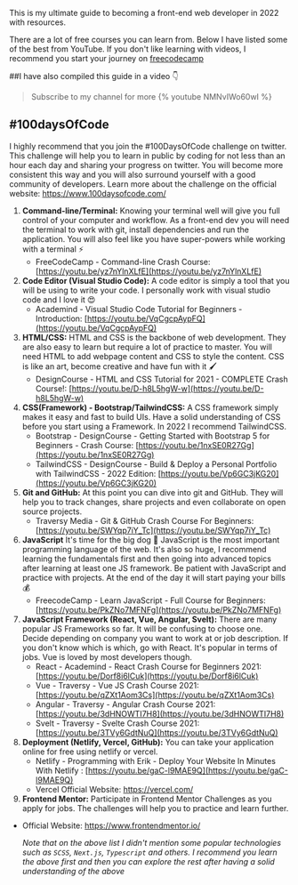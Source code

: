 This is my ultimate guide to becoming a front-end web developer in 2022 with resources.

There are a lot of free courses you can learn from. Below I have listed some of the best from YouTube. If you don't like learning with videos, I recommend you start your journey on [freecodecamp](https://www.freecodecamp.org/)

##I have also compiled this guide in a video 👇

> Subscribe to my channel for more
> {% youtube NMNvIWo60wI %}

## #100daysOfCode

I highly recommend that you join the #100DaysOfCode challenge on twitter. This challenge will help you to learn in public by coding for not less than an hour each day and sharing your progress on twitter. You will become more consistent this way and you will also surround yourself with a good community of developers. Learn more about the challenge on the official website: https://www.100daysofcode.com/

1. **Command-line/Terminal:**
   Knowing your terminal well will give you full control of your computer and workflow. As a front-end dev you will need the terminal to work with git, install dependencies and run the application. You will also feel like you have super-powers while working with a terminal ⚡
   - FreeCodeCamp - Command-line Crash Course: [https://youtu.be/yz7nYlnXLfE](https://youtu.be/yz7nYlnXLfE)
1. **Code Editor (Visual Studio Code):**
   A code editor is simply a tool that you will be using to write your code. I personally work with visual studio code and I love it 😍
   - Academind - Visual Studio Code Tutorial for Beginners - Introduction: [https://youtu.be/VqCgcpAypFQ](https://youtu.be/VqCgcpAypFQ)
1. **HTML/CSS:**
   HTML and CSS is the backbone of web development. They are also easy to learn but require a lot of practice to master. You will need HTML to add webpage content and CSS to style the content. CSS is like an art, become creative and have fun with it 🖌
   - DesignCourse - HTML and CSS Tutorial for 2021 - COMPLETE Crash Course!: [https://youtu.be/D-h8L5hgW-w](https://youtu.be/D-h8L5hgW-w)
1. **CSS(Framework) - Bootstrap/TailwindCSS:**
   A CSS framework simply makes it easy and fast to build UIs. Have a solid understanding of CSS before you start using a Framework. In 2022 I recommend TailwindCSS.
   - Bootstrap - DesignCourse - Getting Started with Bootstrap 5 for Beginners - Crash Course: [https://youtu.be/1nxSE0R27Gg](https://youtu.be/1nxSE0R27Gg)
   - TailwindCSS - DesignCourse - Build & Deploy a Personal Portfolio with TailwindCSS - 2022 Edition: [https://youtu.be/Vp6GC3jKG20](https://youtu.be/Vp6GC3jKG20)
1. **Git and GitHub:**
   At this point you can dive into git and GitHub. They will help you to track changes, share projects and even collaborate on open source projects.
   - Traversy Media - Git & GitHub Crash Course For Beginners: [https://youtu.be/SWYqp7iY_Tc](https://youtu.be/SWYqp7iY_Tc)
1. **JavaScript**
   It's time for the big dog 🐶 JavaScript is the most important programming language of the web. It's also so huge, I recommend learning the fundamentals first and then going into advanced topics after learning at least one JS framework. Be patient with JavaScript and practice with projects. At the end of the day it will start paying your bills 💰
   - FreecodeCamp - Learn JavaScript - Full Course for Beginners: [https://youtu.be/PkZNo7MFNFg](https://youtu.be/PkZNo7MFNFg)
1. **JavaScript Framework (React, Vue, Angular, Svelt):**
   There are many popular JS Frameworks so far. It will be confusing to choose one. Decide depending on company you want to work at or job description. If you don't know which is which, go with React. It's popular in terms of jobs. Vue is loved by most developers though.
   - React - Academind - React Crash Course for Beginners 2021: [https://youtu.be/Dorf8i6lCuk](https://youtu.be/Dorf8i6lCuk)
   - Vue - Traversy - Vue JS Crash Course 2021: [https://youtu.be/qZXt1Aom3Cs](https://youtu.be/qZXt1Aom3Cs)
   - Angular - Traversy - Angular Crash Course 2021: [https://youtu.be/3dHNOWTI7H8](https://youtu.be/3dHNOWTI7H8)
   - Svelt - Traversy - Svelte Crash Course 2021: [https://youtu.be/3TVy6GdtNuQ](https://youtu.be/3TVy6GdtNuQ)
1. **Deployment (Netlify, Vercel, GitHub):**
   You can take your application online for free using netlify or vercel.
   - Netlify - Programming with Erik - Deploy Your Website In Minutes With Netlify
     : [https://youtu.be/gaC-l9MAE9Q](https://youtu.be/gaC-l9MAE9Q)
   - Vercel Official Website: https://vercel.com/
1. **Frontend Mentor:**
   Participate in Frontend Mentor Challenges as you apply for jobs. The challenges will help you to practice and learn further.

- Official Website: https://www.frontendmentor.io/

  _Note that on the above list I didn't mention some popular technologies such as `SCSS`, `Next.js`, `Typescript` and others. I recommend you learn the above first and then you can explore the rest after having a solid understanding of the above_
